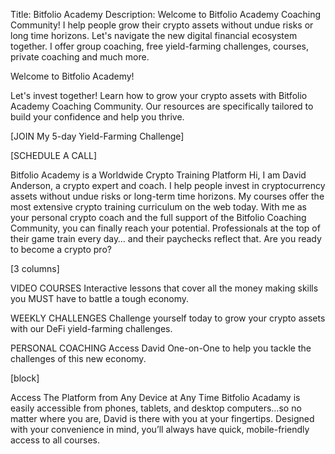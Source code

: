 Title: Bitfolio Academy
Description: Welcome to Bitfolio Academy Coaching Community! I help people grow their crypto assets without undue risks or long time horizons. Let's navigate the new digital financial ecosystem together. I offer group coaching, free yield-farming challenges, courses, private coaching and much more.

Welcome to Bitfolio Academy!
 

Let's invest together!
Learn how to grow your crypto assets with Bitfolio Academy Coaching Community. Our resources are specifically tailored to build your confidence and help you thrive.

[JOIN My 5-day Yield-Farming Challenge]

[SCHEDULE A CALL]

Bitfolio Academy is a Worldwide Crypto Training Platform
Hi, I am David Anderson, a crypto expert and coach. I help people invest in cryptocurrency assets without undue risks or long-term time horizons. My courses offer the most extensive crypto training curriculum on the web today. With me as your personal crypto coach and the full support of the Bitfolio Coaching Community, you can finally reach your potential. Professionals at the top of their game train every day… and their paychecks reflect that. Are you ready to become a crypto pro?

[3 columns]

VIDEO COURSES
Interactive lessons that cover all the money making skills you MUST have to battle a tough economy.

WEEKLY CHALLENGES
Challenge yourself today to grow your crypto assets with our DeFi yield-farming challenges. 

PERSONAL COACHING
Access David One-on-One to help you tackle the challenges of this new economy.

[block] 

Access The Platform from Any Device at Any Time
Bitfolio Acadamy is easily accessible from phones, tablets, and desktop computers…so no matter where you are, David is there with you at your fingertips. Designed with your convenience in mind, you’ll always have quick, mobile-friendly access to all courses.

